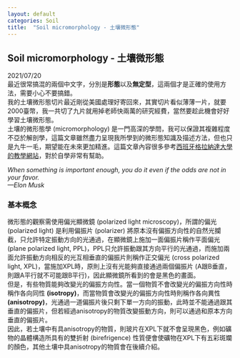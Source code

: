 ```yaml
---
layout: default
categories: Soil
title:  "Soil micromorphology - 土壤微形態"
---  
```

## Soil micromorphology - 土壤微形態  
2021/07/20  
最近很常搞混的兩個中文字，分別是**形態**以及**無定型**，這兩個才是正確的使用方法，需要小心不要搞錯。  
我的土壤微形態切片最近剛從美國處理好寄回來，其實切片看似薄薄一片，就要2000臺幣，我一共切了九片就用掉老師快兩萬的研究經費，當然要趁此機會好好學習土壤微形態。  
土壤的微形態學 (micromorphology) 是一門高深的學問，我可以保證其複雜程度不亞於解剖學，這篇文章雖然盡力呈現我所學到的微形態知識及描述方法，但也只是九牛一毛，期望能在未來更加精進。這篇文章內容很多參考<a href="http://edafologia.ugr.es/english/index.htm" target="_blank">西班牙格拉納達大學的教學網站</a>，對於自學非常有幫助。  
  
*When something is important enough, you do it even if the odds are not in your favor.  
&mdash;Elon Musk*
  
### 基本概念  
微形態的觀察需使用偏光顯微鏡 (polarized light microscopy)，所謂的偏光 (polarized light) 是利用偏振片 (polarizer) 將原本沒有偏振方向性的自然光攔截，只允許特定振動方向的光通過，在顯微鏡上施加一面偏振片稱作平面偏光 (plane polarized light, PPL)，PPL只允許振動跟其方向平行的光通過，而施加兩面允許振動方向相反的光互相垂直的偏振片則稱作正交偏光 (cross polarized light, XPL)，當施加XPL時，原則上沒有光能夠直接通過兩個偏振片 (A跟B垂直，則跟A平行就不可能跟B平行)，因此顯微鏡所看到的會是黑色的畫面。  
但是，有些物質能夠改變光的偏振方向性。當一個物質不會改變光的偏振方向性時稱作各向同性 **(isotropy)**，而當物質會改變光的偏振方向性時則稱作各向異性 **(anisotropy)**，光通過一道偏振片後只剩下單一方向的振動，此時並不能通過跟其垂直的偏振片，但若經過anisotropy的物質改變振動方向，則可以通過和原本方向垂直的偏振片。  
因此，若土壤中有具anisotropy的物質，則玻片在XPL下就不會呈現黑色，例如礦物的晶體構造所具有的雙折射 (birefrigence) 性質便會使礦物在XPL下有五彩斑斕的顏色，其他土壤中具anisotropy的物質會在後續介紹。  
